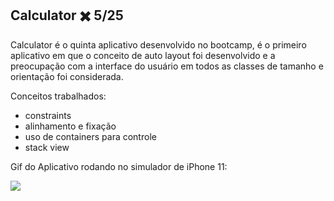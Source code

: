 ## Calculator ✖️ 5/25

Calculator é o quinta aplicativo desenvolvido no bootcamp, é o primeiro aplicativo em que o conceito de auto layout foi desenvolvido e a 
preocupação com a interface do usuário em todos as classes de tamanho e orientação foi considerada.

Conceitos trabalhados: 
  - constraints
  - alinhamento e fixação
  - uso de containers para controle
  - stack view

Gif do Aplicativo rodando no simulador de iPhone 11:

![](https://github.com/similvitoria/iOS-Swift/edit/main/Calculator/Calculator_App.git)

